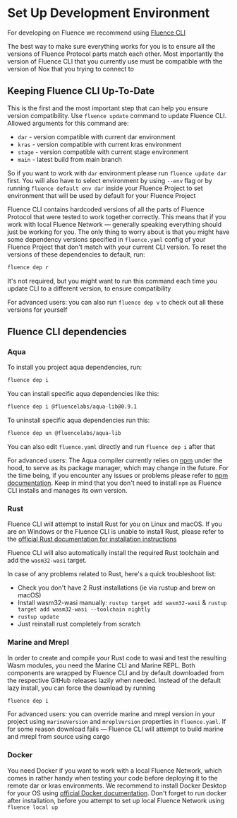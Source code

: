 # Set Up Development Environment

For developing on Fluence we recommend using [Fluence CLI](https://github.com/fluencelabs/fluence-cli)

The best way to make sure everything works for you is to ensure all the versions of Fluence Protocol parts match each other. Most importantly the version of Fluence CLI that you currently use must be compatible with the version of Nox that you trying to connect to

## Keeping Fluence CLI Up-To-Date

This is the first and the most important step that can help you ensure version compatibility. Use `fluence update` command to update Fluence CLI. Allowed arguments for this command are:

- `dar` - version compatible with current dar environment
- `kras` - version compatible with current kras environment
- `stage` - version compatible with current stage environment
- `main` - latest build from main branch

So if you want to work with `dar` environment please run `fluence update dar` first. You will also have to select environment by using `--env` flag or by running `fluence default env dar` inside your Fluence Project to set environment that will be used by default for your Fluence Project

Fluence CLI contains hardcoded versions of all the parts of Fluence Protocol that were tested to work together correctly. This means that if you work with local Fluence Network — generally speaking everything should just be working for you. The only thing to worry about is that you might have some dependency versions specified in `fluence.yaml` config of your Fluence Project that don't match with your current CLI version. To reset the versions of these dependencies to default, run:

```sh
fluence dep r
```

It's not required, but you might want to run this command each time you update CLI to a different version, to ensure compatibility

For advanced users: you can also run `fluence dep v` to check out all these versions for yourself

## Fluence CLI dependencies

### Aqua

To install you project aqua dependencies, run:

```sh
fluence dep i
```

You can install specific aqua dependencies like this:

```sh
fluence dep i @fluencelabs/aqua-lib@0.9.1
```

To uninstall specific aqua dependencies run this:

```sh
fluence dep un @fluencelabs/aqua-lib
```

You can also edit `fluence.yaml` directly and run `fluence dep i` after that

For advanced users: The Aqua compiler currently relies on [npm](https://www.npmjs.com/) under the hood, to serve as its package manager, which may change in the future. For the time being, if you encounter any issues or problems please refer to [npm documentation](https://docs.npmjs.com/). Keep in mind that you don't need to install `npm` as Fluence CLI installs and manages its own version.

### Rust

Fluence CLI will attempt to install Rust for you on Linux and macOS. If you are on Windows or the Fluence CLI is unable to install Rust, please refer to the [official Rust documentation for installation instructions](https://www.rust-lang.org/tools/install)

Fluence CLI will also automatically install the required Rust toolchain and add the `wasm32-wasi` target.

In case of any problems related to Rust, here's a quick troubleshoot list:
- Check you don't have 2 Rust installations (ie via rustup and brew on macOS)
- Install wasm32-wasi manually: `rustup target add wasm32-wasi` & `rustup target add wasm32-wasi --toolchain nightly`
- `rustup update`
- Just reinstall rust completely from scratch

### Marine and Mrepl

In order to create and compile your Rust code to wasi and test the resulting Wasm modules, you need the Marine CLI and Marine REPL. Both components are wrapped by Fluence CLI and by default downloaded from the respective GitHub releases lazily when needed. Instead of the default lazy install, you can force the download by running

```sh
fluence dep i
```

For advanced users: you can override marine and mrepl version in your project using `marineVersion` and `mreplVersion` properties in `fluence.yaml`. If for some reason download fails — Fluence CLI will attempt to build marine and mrepl from source using cargo 

### Docker

You need Docker if you want to work with a local Fluence Network, which comes in rather handy when testing your code before deploying it to the remote dar or kras environments. We recommend to install Docker Desktop for your OS using [official Docker documentation](https://docs.docker.com/desktop/). Don't forget to run docker after installation, before you attempt to set up local Fluence Network using `fluence local up`
